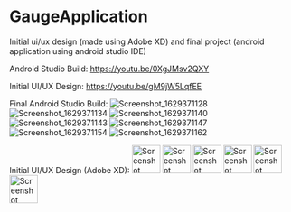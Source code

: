 # GaugeApplication

Initial ui/ux design (made using Adobe XD) and final project (android application using android studio IDE)

Android Studio Build: https://youtu.be/0XgJMsv2QXY

Initial UI/UX Design: https://youtu.be/gM9jW5LqfEE

Final Android Studio Build:
![Screenshot_1629371128](https://user-images.githubusercontent.com/67630400/130457843-ab7f0a10-199f-40e7-8501-8cf8add02d83.png)
![Screenshot_1629371134](https://user-images.githubusercontent.com/67630400/130457849-8c28e1a8-9427-4f12-86cf-04130d51c3a6.png)
![Screenshot_1629371140](https://user-images.githubusercontent.com/67630400/130457862-91562b99-5537-471a-bcef-f03c1224cd46.png)
![Screenshot_1629371143](https://user-images.githubusercontent.com/67630400/130457914-c65caa9f-e625-492a-8817-a3c82601a1c1.png)
![Screenshot_1629371147](https://user-images.githubusercontent.com/67630400/130457927-2a312319-d45a-4116-9528-b673ede59e73.png)
![Screenshot_1629371154](https://user-images.githubusercontent.com/67630400/130457944-ba358835-e7e8-4bcb-a45c-ddc76d5e9e76.png)
![Screenshot_1629371162](https://user-images.githubusercontent.com/67630400/130457953-49d491d4-94cd-4f0c-89e0-0a7543932b1a.png)

Initial UI/UX Design (Adobe XD):
<img width="50" alt="Screenshot 2021-08-09 at 12 18 54 PM" src="https://user-images.githubusercontent.com/67630400/130458187-96fcfe39-e1cd-4887-b010-189e739ac170.png">
<img width="50" alt="Screenshot 2021-08-09 at 1 04 12 PM" src="https://user-images.githubusercontent.com/67630400/130458242-38ec6656-ec13-4553-949e-f8b9e205697e.png">
<img width="50" alt="Screenshot 2021-08-09 at 12 18 40 PM" src="https://user-images.githubusercontent.com/67630400/130458261-4f070161-9c3e-4dc2-afa3-3c75ad0cf9cc.png">
<img width="50" alt="Screenshot 2021-08-09 at 1 04 28 PM" src="https://user-images.githubusercontent.com/67630400/130458333-c138dc0b-66fa-45c0-81ef-54e0ec8b7130.png">
<img width="50" alt="Screenshot 2021-08-09 at 1 04 41 PM" src="https://user-images.githubusercontent.com/67630400/130458353-42272449-53d7-48ef-b05d-1c92bd26c5cf.png">
<img width="50" alt="Screenshot 2021-08-09 at 12 19 11 PM" src="https://user-images.githubusercontent.com/67630400/130458558-9552b55f-7815-4862-867c-4404dfbc0fd5.png">




